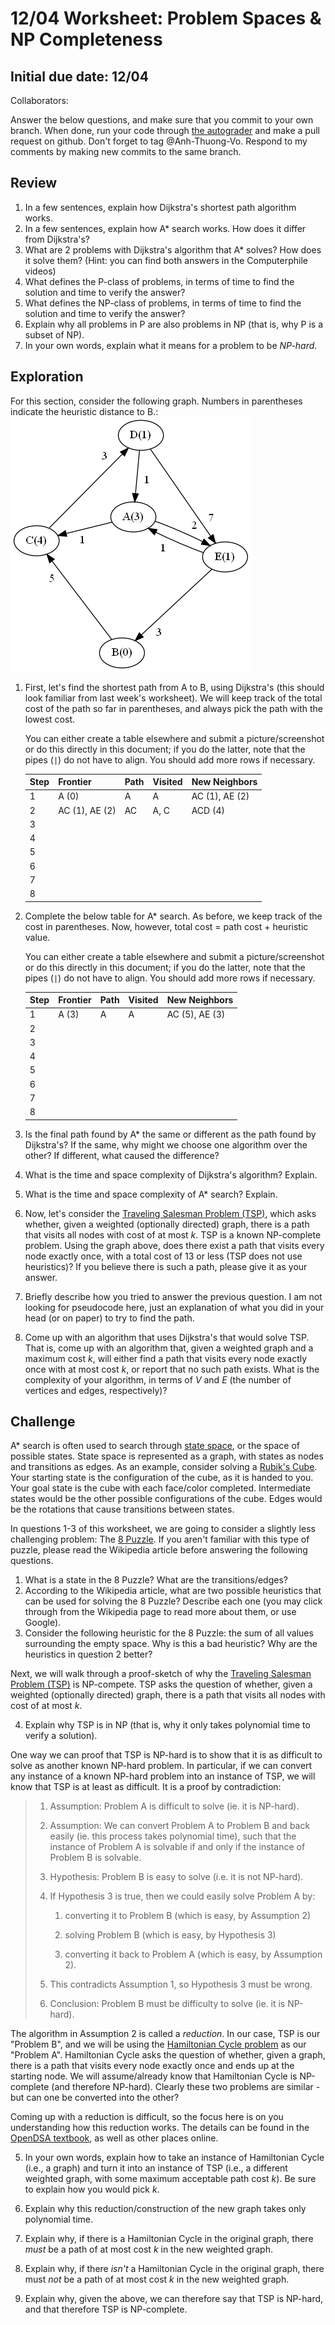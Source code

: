 # 12/04 Worksheet: Problem Spaces & NP Completeness
## Initial due date: 12/04
Collaborators:

Answer the below questions, and make sure that you commit to your own branch.
When done, run your code through [the autograder](http://autograder.oxy.edu/) and make a pull request on github. Don't forget to tag @Anh-Thuong-Vo.
Respond to my comments by making new commits to the same branch.


## Review

1. In a few sentences, explain how Dijkstra's shortest path algorithm works. 
2. In a few sentences, explain how A* search works. How does it differ from Dijkstra's?
3. What are 2 problems with Dijkstra's algorithm that A* solves? How does it solve them? (Hint: you can find both answers in the Computerphile videos)
4. What defines the P-class of problems, in terms of time to find the solution and time to verify the answer?
5. What defines the NP-class of problems, in terms of time to find the solution and time to verify the answer?
6. Explain why all problems in P are also problems in NP (that is, why P is a subset of NP).
7. In your own words, explain what it means for a problem to be *NP-hard*.
 
## Exploration
For this section, consider the following graph. Numbers in parentheses indicate the heuristic distance to B.:
![](graph.png)

1. First, let's find the shortest path from A to B, using Dijkstra's (this should look familiar from last week's worksheet). We will keep track of the total cost of the path so far in parentheses, and always pick the path with the lowest cost.
   
   You can either create a table elsewhere and submit a picture/screenshot or do this directly in this document; if you do the latter, note that the pipes (`|`) do not have to align. You should add more rows if necessary.
  
   | Step |    Frontier    | Path | Visited |   New Neighbors  |
    | ---- | -------------- | ---- | ------- | ---------------- |
    | 1    | A (0)          | A    | A       | AC (1), AE (2)   |
    | 2    | AC (1), AE (2) | AC   | A, C    | ACD (4)          |
    | 3    |                |      |         |                  |
    | 4    |                |      |         |                  |
    | 5    |                |      |         |                  |
    | 6    |                |      |         |                  |
    | 7    |                |      |         |                  |
    | 8    |                |      |         |                  |

2. Complete the below table for A* search. As before, we keep track of the cost in parentheses. Now, however, total cost = path cost + heuristic value.
   
   You can either create a table elsewhere and submit a picture/screenshot or do this directly in this document; if you do the latter, note that the pipes (`|`) do not have to align. You should add more rows if necessary.

   | Step |    Frontier    | Path | Visited |   New Neighbors  |
    | ---- | -------------- | ---- | ------- | ---------------- |
    | 1    | A (3)          | A    | A       | AC (5), AE (3)   |
    | 2    |                |      |         |                  |
    | 3    |                |      |         |                  |
    | 4    |                |      |         |                  |
    | 5    |                |      |         |                  |
    | 6    |                |      |         |                  |
    | 7    |                |      |         |                  |
    | 8    |                |      |         |                  |

3. Is the final path found by A* the same or different as the path found by Dijkstra's? If the same, why might we choose one algorithm over the other? If different, what caused the difference?
4. What is the time and space complexity of Dijkstra's algorithm? Explain.
5. What is the time and space complexity of A* search? Explain.
6. Now, let's consider the [Traveling Salesman Problem (TSP)](https://opendsa-server.cs.vt.edu/ODSA/Books/Everything/html/TSP.html), which asks whether, given a weighted (optionally directed) graph, there is a path that visits all nodes with cost of at most *k*. TSP is a known NP-complete problem.
Using the graph above, does there exist a path that visits every node exactly once, with a total cost of 13 or less (TSP does not use heuristics)? If you believe there is such a path, please give it as your answer.
7. Briefly describe how you tried to answer the previous question. I am not looking for pseudocode here, just an explanation of what you did in your head (or on paper) to try to find the path.
8. Come up with an algorithm that uses Dijkstra's that would solve TSP. That is, come up with an algorithm that, given a weighted graph and a maximum cost *k*, will either find a path that visits every node exactly once with at most cost *k*, or report that no such path exists. What is the complexity of your algorithm, in terms of *V* and *E* (the number of vertices and edges, respectively)?
## Challenge

A* search is often used to search through [state space](https://en.wikipedia.org/wiki/State_space), or the space of possible states. State space is represented as a graph, with states as nodes and transitions as edges. As an example, consider solving a [Rubik's Cube](https://en.wikipedia.org/wiki/Rubik%27s_Cube). Your starting state is the configuration of the cube, as it is handed to you. Your goal state is the cube with each face/color completed. Intermediate states would be the other possible configurations of the cube. Edges would be the rotations that cause transitions between states.

In questions 1-3 of this worksheet, we are going to consider a slightly less challenging problem: The [8 Puzzle](https://en.wikipedia.org/wiki/15_puzzle). If you aren't familiar with this type of puzzle, please read the Wikipedia article before answering the following questions.

1. What is a state in the 8 Puzzle? What are the transitions/edges?
2. According to the Wikipedia article, what are two possible heuristics that can be used for solving the 8 Puzzle? Describe each one (you may click through from the Wikipedia page to read more about them, or use Google).
3. Consider the following heuristic for the 8 Puzzle: the sum of all values surrounding the empty space. Why is this a bad heuristic? Why are the heuristics in question 2 better?  

Next, we will walk through a proof-sketch of why the [Traveling Salesman Problem (TSP)](https://opendsa-server.cs.vt.edu/ODSA/Books/Everything/html/TSP.html) is NP-compete. TSP asks the question of whether, given a weighted (optionally directed) graph, there is a path that visits all nodes with cost of at most *k*.  

4. Explain why TSP is in NP (that is, why it only takes polynomial time to verify a solution).

One way we can proof that TSP is NP-hard is to show that it is as difficult to solve as another known NP-hard problem. In particular, if we can convert any instance of a known NP-hard problem into an instance of TSP, we will know that TSP is at least as difficult. It is a proof by contradiction:

> 1. Assumption: Problem A is difficult to solve (ie. it is NP-hard).
> 
> 2. Assumption: We can convert Problem A to Problem B and back easily (ie. this process takes polynomial time), such that the instance of Problem A is solvable if and only if the instance of Problem B is solvable.
> 
> 3. Hypothesis: Problem B is easy to solve (i.e. it is not NP-hard).
> 
> 4. If Hypothesis 3 is true, then we could easily solve Problem A by:
> 
>     1. converting it to Problem B (which is easy, by Assumption 2)
> 
>     2. solving Problem B (which is easy, by Hypothesis 3)
> 
>     3. converting it back to Problem A (which is easy, by Assumption 2).
> 
> 5. This contradicts Assumption 1, so Hypothesis 3 must be wrong.
> 
> 6. Conclusion: Problem B must be difficulty to solve (ie. it is NP-hard).

The algorithm in Assumption 2 is called a *reduction*. In our case, TSP is our "Problem B", and we will be using the [Hamiltonian Cycle problem](https://opendsa-server.cs.vt.edu/ODSA/Books/Everything/html/hamiltonianCycle.html) as our "Problem A". Hamiltonian Cycle asks the question of whether, given a graph, there is a path that visits every node exactly once and ends up at the starting node. We will assume/already know that Hamiltonian Cycle is NP-complete (and therefore NP-hard). Clearly these two problems are similar - but can one be converted into the other?

Coming up with a reduction is difficult, so the focus here is on you understanding how this reduction works. The details can be found in the [OpenDSA textbook](https://opendsa-server.cs.vt.edu/ODSA/Books/Everything/html/hamiltonianCycle_to_TSP.html), as well as other places online.

5. In your own words, explain how to take an instance of Hamiltonian Cycle (i.e., a graph) and turn it into an instance of TSP (i.e., a different weighted graph, with some maximum acceptable path cost *k*). Be sure to explain how you would pick *k*.

6. Explain why this reduction/construction of the new graph takes only polynomial time.

7. Explain why, if there is a Hamiltonian Cycle in the original graph, there *must* be a path of at most cost *k* in the new weighted graph.

8. Explain why, if there *isn't* a Hamiltonian Cycle in the original graph, there must *not* be a path of at most cost *k* in the new weighted graph.

9. Explain why, given the above, we can therefore say that TSP is NP-hard, and that therefore TSP is NP-complete.
